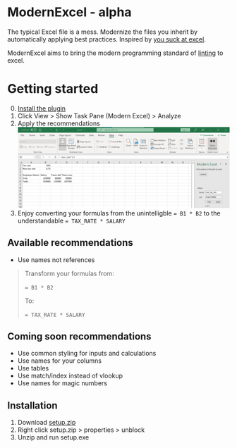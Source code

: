 # ModernExcel - alpha
 
The typical Excel file is a mess. Modernize the files you inherit by automatically applying best practices. Inspired by [you suck at excel](https://www.youtube.com/watch?v=0nbkaYsR94c).

ModernExcel aims to bring the modern programming standard of [linting](https://en.wikipedia.org/wiki/Lint_(software)) to excel.

# Getting started

0. [Install the plugin](https://github.com/evandwight/modernexcel#Installation)
1. Click View > Show Task Pane (Modern Excel) > Analyze
2. Apply the recommendations
![apply the recomendations](https://github.com/evandwight/modernexcel/blob/main/images/apply_recommendations.png?raw=true)
3. Enjoy converting your formulas from the unintelligble ```= B1 * B2``` to the understandable ```= TAX_RATE * SALARY```

## Available recommendations

* Use names not references

>  Transform your formulas from:
>
> ```= B1 * B2```
>
> To:
>
> ```= TAX_RATE * SALARY```

## Coming soon recommendations

* Use common styling for inputs and calculations
* Use names for your columns
* Use tables
* Use match/index instead of vlookup
* Use names for magic numbers

## Installation

1. Download [setup.zip](https://github.com/evandwight/modernexcel/raw/main/setup.zip)
2. Right click setup.zip > properties > unblock
3. Unzip and run setup.exe
